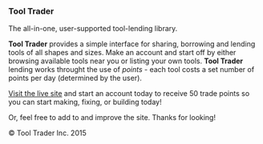 ### Tool Trader

The all-in-one, user-supported tool-lending library.

**Tool Trader** provides a simple interface for sharing, borrowing and lending tools of all shapes and sizes. Make
an account and start off by either browsing available tools near you or listing your own tools. **Tool Trader**
lending works throught the use of *points* - each tool costs a set number of points per day (determined by the user).


[Visit the live site](https://tool-trader.herokuapp.com/users/sign_in)
and start an account today to receive 50 trade points so you can start making, fixing, or building today!

Or, feel free to add to and improve the site. Thanks for looking!

© Tool Trader Inc.  2015
